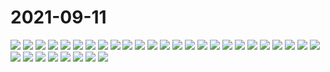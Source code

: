 # 2021-09-11

<image-container>
  <img preview="0" src="http://wangleant.com/turtle-images-thumbnail/IMG_20210911_073511.jpg"/>
</image-container>
<image-container>
  <img preview="0" src="http://wangleant.com/turtle-images-thumbnail/IMG_20210911_073544.jpg"/>
</image-container>
<image-container>
  <img preview="0" src="http://wangleant.com/turtle-images-thumbnail/IMG_20210911_073605.jpg"/>
</image-container>
<image-container>
  <img preview="0" src="http://wangleant.com/turtle-images-thumbnail/IMG_20210911_073633.jpg"/>
</image-container>
<image-container>
  <img preview="0" src="http://wangleant.com/turtle-images-thumbnail/IMG_20210911_075026.jpg"/>
</image-container>
<image-container>
  <img preview="0" src="http://wangleant.com/turtle-images-thumbnail/IMG_20210911_213721.jpg"/>
</image-container>
<image-container>
  <img preview="0" src="http://wangleant.com/turtle-images-thumbnail/IMG_20210911_213809.jpg"/>
</image-container>
<image-container>
  <img preview="0" src="http://wangleant.com/turtle-images-thumbnail/IMG_20210911_213935.jpg"/>
</image-container>
<image-container>
  <img preview="0" src="http://wangleant.com/turtle-images-thumbnail/IMG_20210911_856511631370515_.pic_hd.jpg"/>
</image-container>
<image-container>
  <img preview="0" src="http://wangleant.com/turtle-images-thumbnail/IMG_20210911_856541631370520_.pic_hd.jpg"/>
</image-container>
<image-container>
  <img preview="0" src="http://wangleant.com/turtle-images-thumbnail/IMG_20210911_856561631370522_.pic_hd.jpg"/>
</image-container>
<image-container>
  <img preview="0" src="http://wangleant.com/turtle-images-thumbnail/IMG_20210911_856591631370527_.pic_hd.jpg"/>
</image-container>
<image-container>
  <img preview="0" src="http://wangleant.com/turtle-images-thumbnail/IMG_20210911_856601631370528_.pic_hd.jpg"/>
</image-container>
<image-container>
  <img preview="0" src="http://wangleant.com/turtle-images-thumbnail/IMG_20210911_856621631370530_.pic_hd.jpg"/>
</image-container>
<image-container>
  <img preview="0" src="http://wangleant.com/turtle-images-thumbnail/IMG_20210911_856671631370536_.pic_hd.jpg"/>
</image-container>
<image-container>
  <img preview="0" src="http://wangleant.com/turtle-images-thumbnail/IMG_20210911_856691631370538_.pic_hd.jpg"/>
</image-container>
<image-container>
  <img preview="0" src="http://wangleant.com/turtle-images-thumbnail/IMG_20210911_856741631370546_.pic_hd.jpg"/>
</image-container>
<image-container>
  <img preview="0" src="http://wangleant.com/turtle-images-thumbnail/IMG_20210911_856751631370547_.pic_hd.jpg"/>
</image-container>
<image-container>
  <img preview="0" src="http://wangleant.com/turtle-images-thumbnail/IMG_20210911_856761631370548_.pic_hd.jpg"/>
</image-container>
<image-container>
  <img preview="0" src="http://wangleant.com/turtle-images-thumbnail/IMG_20210911_856771631370549_.pic_hd.jpg"/>
</image-container>
<image-container>
  <img preview="0" src="http://wangleant.com/turtle-images-thumbnail/IMG_20210911_856781631370550_.pic_hd.jpg"/>
</image-container>
<image-container>
  <img preview="0" src="http://wangleant.com/turtle-images-thumbnail/IMG_20210911_856801631370552_.pic_hd.jpg"/>
</image-container>
<image-container>
  <img preview="0" src="http://wangleant.com/turtle-images-thumbnail/IMG_20210911_856811631370553_.pic_hd.jpg"/>
</image-container>
<image-container>
  <img preview="0" src="http://wangleant.com/turtle-images-thumbnail/IMG_20210911_856821631370554_.pic_hd.jpg"/>
</image-container>
<image-container>
  <img preview="0" src="http://wangleant.com/turtle-images-thumbnail/IMG_20210911_856831631370563_.pic_hd.jpg"/>
</image-container>
<image-container>
  <img preview="0" src="http://wangleant.com/turtle-images-thumbnail/IMG_20210911_856841631370564_.pic_hd.jpg"/>
</image-container>
<image-container>
  <img preview="0" src="http://wangleant.com/turtle-images-thumbnail/IMG_20210911_856851631370565_.pic_hd.jpg"/>
</image-container>
<image-container>
  <img preview="0" src="http://wangleant.com/turtle-images-thumbnail/IMG_20210911_856861631370566_.pic_hd.jpg"/>
</image-container>
<image-container>
  <img preview="0" src="http://wangleant.com/turtle-images-thumbnail/IMG_20210911_856881631370568_.pic_hd.jpg"/>
</image-container>
<image-container>
  <img preview="0" src="http://wangleant.com/turtle-images-thumbnail/IMG_20210911_856941631370575_.pic_hd.jpg"/>
</image-container>
<image-container>
  <img preview="0" src="http://wangleant.com/turtle-images-thumbnail/IMG_20210911_857001631370947_.pic_hd.jpg"/>
</image-container>
<image-container>
  <img preview="0" src="http://wangleant.com/turtle-images-thumbnail/IMG_20210911_857031631370950_.pic_hd.jpg"/>
</image-container>
<image-container>
  <img preview="0" src="http://wangleant.com/turtle-images-thumbnail/IMG_20210911_857071631370955_.pic_hd.jpg"/>
</image-container>